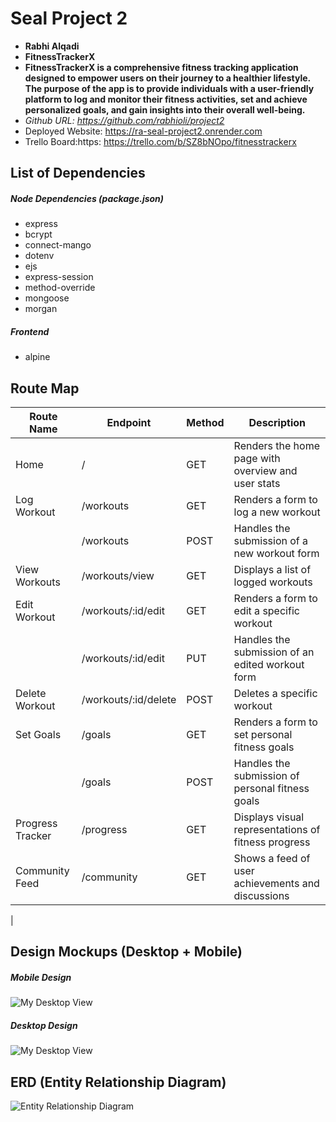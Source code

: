 # Seal Project 2

- **Rabhi Alqadi**
- **FitnessTrackerX**
- **FitnessTrackerX is a comprehensive fitness tracking application designed to empower users on their journey to a healthier lifestyle. The purpose of the app is to provide individuals with a user-friendly platform to log and monitor their fitness activities, set and achieve personalized goals, and gain insights into their overall well-being.**
- **Github URL:* https://github.com/rabhioli/project2*
- Deployed Website: https://ra-seal-project2.onrender.com 
- Trello Board:https: https://trello.com/b/SZ8bNOpo/fitnesstrackerx

## List of Dependencies

##### Node Dependencies (package.json)

- express 
- bcrypt
- connect-mango
- dotenv
- ejs
- express-session
- method-override
- mongoose
- morgan




##### Frontend 

- alpine

## Route Map

| Route Name        | Endpoint                   | Method | Description                                       |
|-------------------|----------------------------|--------|---------------------------------------------------|
| Home              | /                          | GET    | Renders the home page with overview and user stats|
| Log Workout       | /workouts                  | GET    | Renders a form to log a new workout               |
|                  | /workouts                  | POST   | Handles the submission of a new workout form      |
| View Workouts     | /workouts/view             | GET    | Displays a list of logged workouts                |
| Edit Workout      | /workouts/:id/edit         | GET    | Renders a form to edit a specific workout         |
|                  | /workouts/:id/edit         | PUT    | Handles the submission of an edited workout form  |
| Delete Workout    | /workouts/:id/delete       | POST   | Deletes a specific workout                        |
| Set Goals         | /goals                     | GET    | Renders a form to set personal fitness goals      |
|                  | /goals                     | POST   | Handles the submission of personal fitness goals  |
| Progress Tracker  | /progress                  | GET    | Displays visual representations of fitness progress|
| Community Feed    | /community                 | GET    | Shows a feed of user achievements and discussions|

|

## Design Mockups (Desktop + Mobile)

##### Mobile Design

![My Desktop View](https://i.imgur.com/3eVxd4f.png)

##### Desktop Design
![My Desktop View](https://i.imgur.com/5XiIlk2.png)



## ERD (Entity Relationship Diagram)



![Entity Relationship Diagram](https://i.imgur.com/aAv8Ylx.png)